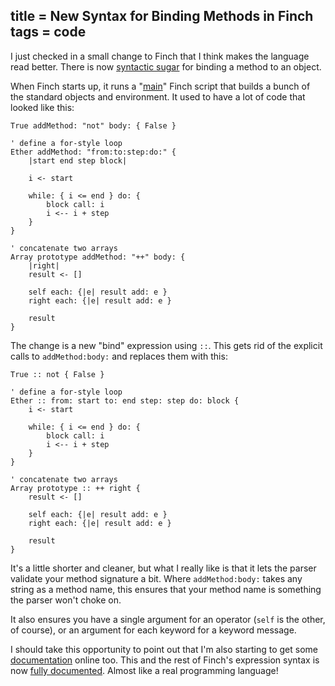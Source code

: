 title = New Syntax for Binding Methods in Finch
tags = code
---
I just checked in a small change to Finch that I think makes the language read
better. There is now [syntactic sugar](http://en.wikipedia.org/wiki/Syntactic_sugar) for binding a method to an object.


When Finch starts up, it runs a "[main](http://bitbucket.org/munificent/finch/src/tip/base/main.fin)" Finch script that builds a bunch
of the standard objects and environment. It used to have a lot of code that
looked like this:



    True addMethod: "not" body: { False }

    ' define a for-style loop
    Ether addMethod: "from:to:step:do:" {
        |start end step block|

        i <- start

        while: { i <= end } do: {
            block call: i
            i <-- i + step
        }
    }

    ' concatenate two arrays
    Array prototype addMethod: "++" body: {
        |right|
        result <- []

        self each: {|e| result add: e }
        right each: {|e| result add: e }

        result
    }


The change is a new "bind" expression using `::`. This gets rid of the
explicit calls to `addMethod:body:` and replaces them with this:



    True :: not { False }

    ' define a for-style loop
    Ether :: from: start to: end step: step do: block {
        i <- start

        while: { i <= end } do: {
            block call: i
            i <-- i + step
        }
    }

    ' concatenate two arrays
    Array prototype :: ++ right {
        result <- []

        self each: {|e| result add: e }
        right each: {|e| result add: e }

        result
    }


It's a little shorter and cleaner, but what I really like is that it lets the
parser validate your method signature a bit. Where `addMethod:body:` takes any
string as a method name, this ensures that your method name is something the
parser won't choke on.

It also ensures you have a single argument for an operator (`self` is the
other, of course), or an argument for each keyword for a keyword message.

I should take this opportunity to point out that I'm also starting to get some
[documentation](http://finch.stuffwithstuff.com/) online too. This and the rest of Finch's expression syntax
is now [fully documented](http://finch.stuffwithstuff.com/expressions.html). Almost like a real programming language!

